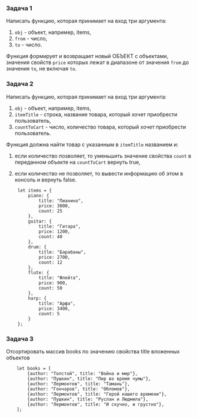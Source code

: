 ### Задача 1

Написать функцию, которая принимает на вход три аргумента: 
1) `obj` - объект, например, items,
2) `from` - число, 
3) `to` - число.

Функция формирует и возвращает новый ОБЪЕКТ с объектами, значения свойств `price` которых лежат в диапазоне от значения 
`from` до значения `to`, не включая `to`.

### Задача 2

Написать функцию, которая принимает на вход три аргумента: 
1) `obj` - объект, например, items, 
2) `itemTitle` - строка, название товара, который хочет приобрести пользователь, 
3) `countToCart` - число, количество товара, который хочет приобрести пользователь.

Функция должна найти товар с указанным в `itemTitle` названием и:
1) если количество позволяет, то уменьшить значение свойства `count` в переданном объекте на `countToCart` вернуть true,
2) если количество не позволяет, то вывести информацию об этом в консоль и вернуть false.


        let items = {
            piano: {
                title: "Пианино",
                price: 3000,
                count: 25
            },
            guitar: {
                title: "Гитара",
                price: 1200,
                count: 40
            },
            drum: {
                title: "Барабаны",
                price: 2700,
                count: 12
            },
            flute: {
                title: "Флейта",
                price: 900,
                count: 50
            },
            harp: {
                title: "Арфа",
                price: 3400,
                count: 5
            }
        };



### Задача 3

Отсортировать массив books по значению свойства title вложенных объектов

        let books = [
            {author: "Толстой", title: "Война и мир"},
            {author: "Пушкин", title: "Пир во время чумы"},
            {author: "Лермонтов", title: "Тамань"},
            {author: "Гончаров", title: "Обломов"},
            {author: "Лермонтов", title: "Герой нашего времени"},
            {author: "Пушкин", title: "Руслан и Людмила"},
            {author: "Лермонтов", title: "И скучно, и грустно"},
        ];

